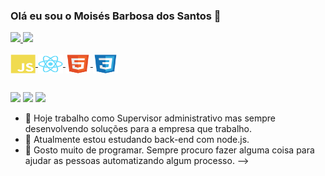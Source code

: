 ### Olá eu sou o Moisés Barbosa dos Santos 👋

 <div>
  <a href="https://github.com/IMoisasZ">
  <img height="180em" src="https://github-readme-stats.vercel.app/api?username=IMoisasZ&show_icons=true&theme=dark&include_all_commits=true&count_private=true"/>
  <img height="180em" src="https://github-readme-stats.vercel.app/api/top-langs/?username=IMoisasZ&layout=compact&langs_count=7&theme=dark"/>
</div>
<div style="display: inline_block"><br>
  <img align="center" alt="Moisas-Js" height="30" width="40" src="https://raw.githubusercontent.com/devicons/devicon/master/icons/javascript/javascript-plain.svg">
  <img align="center" alt="Moisas-React" height="30" width="40" src="https://raw.githubusercontent.com/devicons/devicon/master/icons/react/react-original.svg">
  <img align="center" alt="Moisas-HTML" height="30" width="40" src="https://raw.githubusercontent.com/devicons/devicon/master/icons/html5/html5-original.svg">
  <img align="center" alt="Moisas-CSS" height="30" width="40" src="https://raw.githubusercontent.com/devicons/devicon/master/icons/css3/css3-original.svg">
  
</div>
  
  ##
 
<div> 
  <a href="https://instagram.com/moisas10" target="_blank"><img src="https://img.shields.io/badge/-Instagram-%23E4405F?style=for-the-badge&logo=instagram&logoColor=white" target="_blank"></a>
  <a href = "mailto:mopri08@gmail.com"><img src="https://img.shields.io/badge/-Gmail-%23333?style=for-the-badge&logo=gmail&logoColor=white" target="_blank"></a>
  <a href="https://www.linkedin.com/in/moises-barbosa-dos-santos" target="_blank"><img src="https://img.shields.io/badge/-LinkedIn-%230077B5?style=for-the-badge&logo=linkedin&logoColor=white" target="_blank"></a> 
 
</div>

- 🔭 Hoje trabalho como Supervisor administrativo mas sempre desenvolvendo soluções para a empresa que trabalho.
- 🌱 Atualmente estou estudando back-end com node.js.
- 💬 Gosto muito de programar. Sempre procuro fazer alguma coisa para ajudar as pessoas automatizando algum processo.
-->

